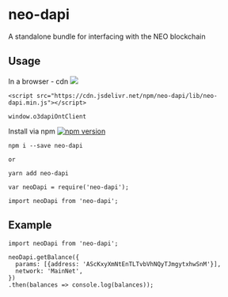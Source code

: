 # neo-dapi
A standalone bundle for interfacing with the NEO blockchain

## Usage

In a browser - cdn [![](https://data.jsdelivr.com/v1/package/npm/neo-dapi/badge)](https://www.jsdelivr.com/package/npm/neo-dapi)
```
<script src="https://cdn.jsdelivr.net/npm/neo-dapi/lib/neo-dapi.min.js"></script>
```
```
window.o3dapiOntClient
```

Install via npm [![npm version](https://badge.fury.io/js/neo-dapi.svg)](https://badge.fury.io/js/neo-dapi)
```
npm i --save neo-dapi

or

yarn add neo-dapi
```

```
var neoDapi = require('neo-dapi');

import neoDapi from 'neo-dapi';
```

## Example
```
import neoDapi from 'neo-dapi';

neoDapi.getBalance({
  params: [{address: 'AScKxyXmNtEnTLTvbVhNQyTJmgytxhwSnM'}],
  network: 'MainNet',
})
.then(balances => console.log(balances));
```
